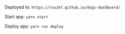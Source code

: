 Deployed to: `https://rusikf.github.io/dogs-dashboard/`

Start app: `yarn start`

Deploy app: `yarn run deploy`
